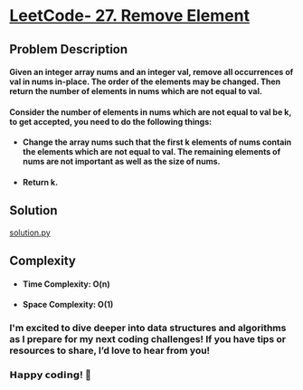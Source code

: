 # [LeetCode- 27. Remove Element](https://leetcode.com/problems/remove-element)
## Problem Description
#### Given an integer array nums and an integer val, remove all occurrences of val in nums in-place. The order of the elements may be changed. Then return the number of elements in nums which are not equal to val.

#### Consider the number of elements in nums which are not equal to val be k, to get accepted, you need to do the following things:

- #### Change the array nums such that the first k elements of nums contain the elements which are not equal to val. The remaining elements of nums are not important as well as the size of nums.
- #### Return k.

## Solution
 [solution.py]()
## Complexity
- #### Time Complexity: O(n)
- #### Space Complexity: O(1)


### I'm excited to dive deeper into data structures and algorithms as I prepare for my next coding challenges! If you have tips or resources to share, I’d love to hear from you!



### 𝗛𝗮𝗽𝗽𝘆 𝗰𝗼𝗱𝗶𝗻𝗴! 🚀